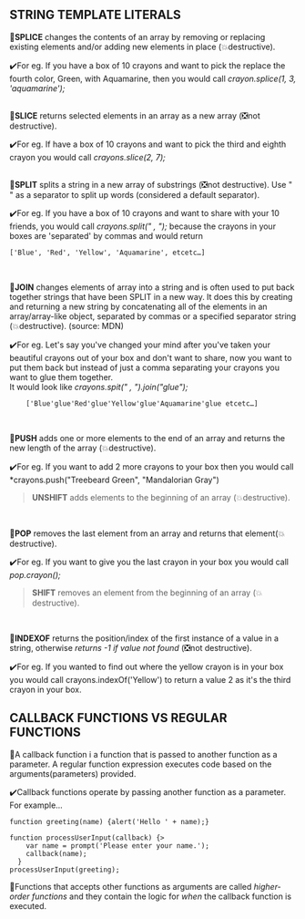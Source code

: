 
## STRING TEMPLATE LITERALS

:beginner:**SPLICE** changes the contents of an array by removing or replacing existing elements and/or adding new elements in place (:boom:destructive). 

:heavy_check_mark:For eg. If you have a box of 10 crayons and want to pick the replace the fourth color, Green, with Aquamarine, then you would call *crayon.splice(1, 3, 'aquamarine');*    
<br />

:beginner:**SLICE** returns selected elements in an array as a new array (:negative_squared_cross_mark:not destructive). 

:heavy_check_mark:For eg. If have a box of 10 crayons and want to pick the third and eighth crayon you would call *crayons.slice(2, 7);*    
<br />    

:beginner:**SPLIT** splits a string in a new array of substrings (:negative_squared_cross_mark:not destructive). Use " " as a separator to split up words (considered a default separator). 

:heavy_check_mark:For eg. If you have a box of 10 crayons and want to share with your 10 friends, you would call *crayons.split(" , ");* because the crayons in your boxes are 'separated' by commas and would return

    ['Blue', 'Red', 'Yellow', 'Aquamarine', etcetc…]     
<br />    

:beginner:**JOIN** changes elements of array into a string and is often used to put back together strings that have been SPLIT in a new way. It does this by creating and returning a new string by concatenating all of the elements in an array/array-like object, separated by commas or a specified separator string (:boom:destructive). (source: MDN) 

:heavy_check_mark:For eg. Let's say you've changed your mind after you've taken your beautiful crayons out of your box and don't want to share, now you want to put them back but instead of just a comma separating your crayons you want to glue them together.   
It would look like *crayons.spit(" , ").join("glue");*

        ['Blue'glue'Red'glue'Yellow'glue'Aquamarine'glue etcetc…]    
<br />    

:beginner:**PUSH** adds one or more elements to the end of an array and returns the new length of the array (:boom:destructive). 

:heavy_check_mark:For eg. If you want to add 2 more crayons to your box then you would call *crayons.push("Treebeard Green", "Mandalorian Gray")
>**UNSHIFT** adds elements to the beginning of an array (:boom:destructive).     
<br />    

:beginner:**POP** removes the last element from an array and returns that element(:boom:destructive).

:heavy_check_mark:For eg. If you want to give you the last crayon in your box you would call *pop.crayon();*
> **SHIFT** removes an element from the beginning of an array (:boom: destructive).  
<br />    

:beginner:**INDEXOF** returns the position/index of the first instance of a value in a string, otherwise *returns -1 if value not found* (:negative_squared_cross_mark:not destructive).

:heavy_check_mark:For eg. If you wanted to find out where the yellow crayon is in your box you would call crayons.indexOf('Yellow') to return a value 2 as it's the third crayon in your box. 

## CALLBACK FUNCTIONS VS REGULAR FUNCTIONS

:beginner:A callback function i a function that is passed to another function as a parameter. A regular function expression executes code based on the arguments(parameters) provided. 

:heavy_check_mark:Callback functions operate by passing another function as a parameter. For example...

```
function greeting(name) {alert('Hello ' + name);}

function processUserInput(callback) {>
    var name = prompt('Please enter your name.');
    callback(name);
  }  
processUserInput(greeting);
```

:beginner:Functions that accepts other functions as arguments are called *higher-order functions* and they contain the logic for *when* the callback function is executed.   

